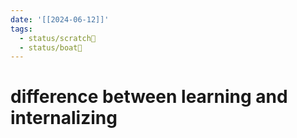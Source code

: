 ```yaml
---
date: '[[2024-06-12]]'
tags:
  - status/scratch📝
  - status/boat🚤
---
```

# difference between learning and internalizing

